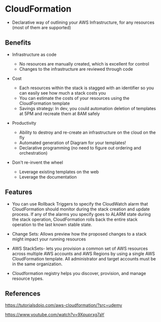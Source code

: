 # CloudFormation

- Declarative way of outlining your AWS Infrastructure, for any resources (most of them are supported)

## Benefits

- Infrastructure as code
    - No resources are manually created, which is excellent for control
    - Changes to the infrastructure are reviewed through code

- Cost
    - Each resources within the stack is stagged with an identifier so you can easily see how much a stack costs you
    - You can estimate the costs of your resources using the CloudFormation template
    - Savings strategy: In dev, you could automation deletion of templates at 5PM and recreate them at 8AM safely

- Productivity
    - Ability to destroy and re-create an infrastructure on the cloud on the fly
    - Automated generation of Diagram for your templates!
    - Declarative programming (no need to figure out ordering and orchestration)

- Don't re-invent the wheel
    - Leverage existing templates on the web
    - Leverage the documentation



## Features

- You can use Rollback Triggers to specify the CloudWatch alarm that CloudFormation should monitor during the stack creation and update process. If any of the alarms you specify goes to ALARM state during the stack operation, CloudFormation rolls back the entire stack operation to the last known stable state.

- Change Sets: Allows preview how the proposed changes to a stack might impact your running resources

- AWS StackSets- lets you provision a common set of AWS resources across multiple AWS accounts and AWS Regions by using a single AWS CloudFormation template. All administrator and target accounts must be in the same organization.

- Cloudformation registry helps you discover, provision, and manage resource types.  


## References

https://tutorialsdojo.com/aws-cloudformation/?src=udemy

https://www.youtube.com/watch?v=9Xpuprxg7aY


